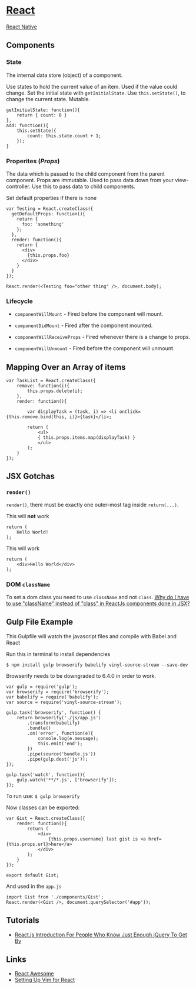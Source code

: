 # [React](http://facebook.github.io/react/)

[React Native](https://facebook.github.io/react-native/)

## Components

### State

The internal data store (object) of a component.

Use states to hold the current value of an item.  Used if the value could
change. Set the initial state with `getInitialState`.  Use `this.setState()`,
to change the current state. Mutable.

    getInitialState: function(){
        return { count: 0 }
    },
    add: function(){
        this.setState({
            count: this.state.count + 1;
        });
    }

### Properites (*Props*)

The data which is passed to the child component from the parent component.
Props are immutable.  Used to pass data down from your view-controller.
Use this to pass data to child components.

Set default properties if there is none

    var Testing = React.createClass({
      getDefaultProps: function(){
        return {
          foo: 'something'
        };
      },
      render: function(){
        return {
          <div>
            {this.props.foo}
          </div>
        }
      }
    });

    React.render(<Testing foo="other thing" />, document.body);

### Lifecycle

- `componentWillMount` - Fired before the component will mount.

- `componentDidMount` - Fired after the component mounted.

- `componentWillReceiveProps` - Fired whenever there is a change to props.

- `componentWillUnmount` - Fired before the component will unmount.

## Mapping Over an Array of items

    var TaskList = React.createClass({
        remove: function(i){
            this.props.delete(i);
        },
        render: function(){

            var displayTask = (task, i) => <li onClick={this.remove.bind(this, i)}>{task}</li>;

            return (
                <ul>
                { this.props.items.map(displayTask) }
                </ul>
            );
        }
    });

## JSX Gotchas

### `render()`

`render()`, there must be exactly one outer-most tag inside `return(...)`.

This will **not** work

    return (
        Hello World!
    );

This will work

    return (
        <div>Hello World</div>
    );

### DOM `className`

To set a dom class you need to use `className` and not `class`.
[Why do I have to use "className" instead of "class" in ReactJs components done in JSX?](https://www.quora.com/Why-do-I-have-to-use-className-instead-of-class-in-ReactJs-components-done-in-JSX)

## Gulp File Example

This Gulpfile will watch the javascript files and compile with Babel and React

Run this in terminal to install dependencies

    $ npm install gulp browserify babelify vinyl-source-stream --save-dev

Browserify needs to be downgraded to 6.4.0 in order to work.

```
var gulp = require('gulp');
var browserify = require('browserify');
var babelify = require('babelify');
var source = require('vinyl-source-stream');

gulp.task('browserify', function() {
    return browserify('./js/app.js')
        .transform(babelify)
        .bundle()
        .on('error', function(e){
            console.log(e.message);
            this.emit('end');
        })
        .pipe(source('bundle.js'))
        .pipe(gulp.dest('js'));
});

gulp.task('watch', function(){
    gulp.watch('**/*.js', ['browserify']);
});
```

To run use: `$ gulp browserify`

Now classes can be exported: 

    var Gist = React.createClass({
        render: function(){
            return (
                <div>
                    {this.props.username} last gist is <a href={this.props.url}>here</a>
                </div>
            );
        }
    });

    export default Gist;

And used in the `app.js`

```
import Gist from './components/Gist';
React.render(<Gist />, document.querySelector('#app'));
```



## Tutorials

- [React.js Introduction For People Who Know Just Enough jQuery To Get By](http://reactfordesigners.com/labs/reactjs-introduction-for-people-who-know-just-enough-jquery-to-get-by)

## Links

- [React Awesome](https://github.com/enaqx/awesome-react)
- [Setting Up Vim for React](https://jaxbot.me/articles/setting-up-vim-for-react-js-jsx-02-03-2015)
